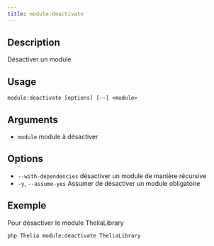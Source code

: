```yaml
---
title: module:deactivate
---
```


## Description
Désactiver un module

## Usage
```shell
module:deactivate [options] [--] <module>
```

## Arguments
- `module`                    module à désactiver

## Options
- `--with-dependencies`  désactiver un module de manière récursive
-  `-y`, `--assume-yes`         Assumer de désactiver un module obligatoire


## Exemple
Pour désactiver le module TheliaLibrary
```shell
php Thelia module:deactivate TheliaLibrary
```